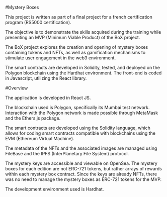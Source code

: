 #Mystery Boxes

This project is written as part of a final project for a french certification program (RS5000 certification).

The objective is to demonstrate the skills acquired during the training while presenting an MVP (Minimum Viable Product) of the BoX project.

The BoX project explores the creation and opening of mystery boxes containing tokens and NFTs, as well as gamification mechanisms to stimulate user engagement in the web3 environment.

The smart contracts are developed in Solidity, tested, and deployed on the Polygon blockchain using the Hardhat environment. The front-end is coded in Javascript, utilizing the React library.

#Overview

The application is developed in React JS.

The blockchain used is Polygon, specifically its Mumbai test network. Interaction with the Polygon network is made possible through MetaMask and the Ethers.js package.

The smart contracts are developed using the Solidity language, which allows for coding smart contracts compatible with blockchains using the EVM (Ethereum Virtual Machine).

The metadata of the NFTs and the associated images are managed using FileBase and the IPFS (InterPlanetary File System) protocol.

The mystery keys are accessible and viewable on OpenSea. The mystery boxes for each edition are not ERC-721 tokens, but rather arrays of rewards within each mystery box contract. Since the keys are already NFTs, there was no need to manage the mystery boxes as ERC-721 tokens for the MVP.

The development environment used is Hardhat.
